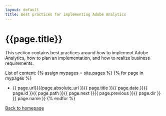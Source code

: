 ```yaml
---
layout: default
title: Best practices for implementing Adobe Analytics
---
```

# {{page.title}}
This section contains best practices around how to implement Adobe Analytics, how to plan an implementation, and how to realize business requirements.

List of content:
  {% assign mypages = site.pages %}
    {% for page in mypages %}
* {{ page.url}}{{page.absolute_url }}{{ page.title }}{{ page.date }}{{ page.id }}{{ page.path }}{{ page.next }}{{ page.previous }}{{ page.dir }}{{ page.name }}
    {% endfor %}

[Back to homepage](./index.html)
